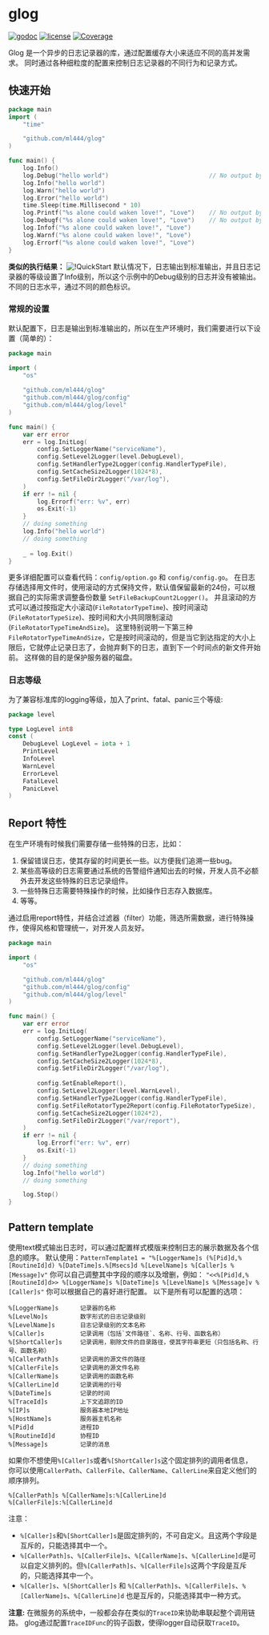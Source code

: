 # glog
[![godoc](http://img.shields.io/badge/godoc-reference-blue.svg?style=flat)](https://godoc.org/github.com/ml444/glog)
[![license](http://img.shields.io/badge/license-MIT-red.svg?style=flat)](https://raw.githubusercontent.com/ml444/glog/master/LICENSE)
[![Coverage](https://img.shields.io/badge/version-v0.1.0-blue)](https://github.com/ml444/glog/releases/tag/v0.1.0)

Glog 是一个异步的日志记录器的库，通过配置缓存大小来适应不同的高并发需求。
同时通过各种细粒度的配置来控制日志记录器的不同行为和记录方式。

## 快速开始
```go
package main
import (
	"time"

	"github.com/ml444/glog"
)

func main() {
	log.Info()
	log.Debug("hello world")                            // No output by default
	log.Info("hello world")
	log.Warn("hello world")
	log.Error("hello world")
	time.Sleep(time.Millisecond * 10)
	log.Printf("%s alone could waken love!", "Love")    // No output by default
	log.Debugf("%s alone could waken love!", "Love")    // No output by default
	log.Infof("%s alone could waken love!", "Love")
	log.Warnf("%s alone could waken love!", "Love")
	log.Errorf("%s alone could waken love!", "Love")
}
```
**类似的执行结果：**
![!QuickStart](https://i.imgur.com/U0xrUeQ.png)
默认情况下，日志输出到标准输出，并且日志记录器的等级设置了Info级别，所以这个示例中的Debug级别的日志并没有被输出。
不同的日志水平，通过不同的颜色标识。

### 常规的设置
默认配置下，日志是输出到标准输出的，所以在生产环境时，我们需要进行以下设置（简单的）：
```go
package main

import (
	"os"
	
	"github.com/ml444/glog"
	"github.com/ml444/glog/config"
	"github.com/ml444/glog/level"
)

func main() {
	var err error
	err = log.InitLog(
		config.SetLoggerName("serviceName"),
		config.SetLevel2Logger(level.DebugLevel),
		config.SetHandlerType2Logger(config.HandlerTypeFile),
		config.SetCacheSize2Logger(1024*8),
		config.SetFileDir2Logger("/var/log"),
	)
	if err != nil {
		log.Errorf("err: %v", err)
		os.Exit(-1)
	}
	// doing something
	log.Info("hello world")
	// doing something
	
	_ = log.Exit()
}
```
更多详细配置可以查看代码：`config/option.go` 和 `config/config.go`。
在日志存储选择用文件时，使用滚动的方式保持文件，默认值保留最新的24份，可以根据自己的实际需求调整备份数量 `SetFileBackupCount2Logger()`。
并且滚动的方式可以通过按指定大小滚动(`FileRotatorTypeTime`)、按时间滚动(`FileRotatorTypeSize`)、按时间和大小共同限制滚动(`FileRotatorTypeTimeAndSize`)。
这里特别说明一下第三种`FileRotatorTypeTimeAndSize`，它是按时间滚动的，但是当它到达指定的大小上限后，它就停止记录日志了，会抛弃剩下的日志，直到下一个时间点的新文件开始前。
这样做的目的是保护服务器的磁盘。

### 日志等级
为了兼容标准库的logging等级，加入了print、fatal、panic三个等级:
```go
package level

type LogLevel int8
const (
	DebugLevel LogLevel = iota + 1
	PrintLevel
	InfoLevel
	WarnLevel
	ErrorLevel
	FatalLevel
	PanicLevel
)
```

## Report 特性
在生产环境有时候我们需要存储一些特殊的日志，比如：
1. 保留错误日志，使其存留的时间更长一些。以方便我们追溯一些bug。
2. 某些高等级的日志需要通过系统的告警组件通知出去的时候，开发人员不必额外去开发这些特殊的日志记录组件。
3. 一些特殊日志需要特殊操作的时候，比如操作日志存入数据库。
4. 等等。

通过启用report特性，并结合过滤器（filter）功能，筛选所需数据，进行特殊操作，使得风格和管理统一，对开发人员友好。
```go
package main

import (
	"os"

	"github.com/ml444/glog"
	"github.com/ml444/glog/config"
	"github.com/ml444/glog/level"
)

func main() {
	var err error
	err = log.InitLog(
		config.SetLoggerName("serviceName"),
		config.SetLevel2Logger(level.DebugLevel),
		config.SetHandlerType2Logger(config.HandlerTypeFile),
		config.SetCacheSize2Logger(1024*8),
		config.SetFileDir2Logger("/var/log"),
		
		config.SetEnableReport(),
		config.SetLevel2Logger(level.WarnLevel),
		config.SetHandlerType2Logger(config.HandlerTypeFile),
		config.SetFileRotatorType2Report(config.FileRotatorTypeSize),
		config.SetCacheSize2Logger(1024*2),
		config.SetFileDir2Logger("/var/report"),
	)
	if err != nil {
		log.Errorf("err: %v", err)
		os.Exit(-1)
	}
	// doing something
	log.Info("hello world")
	// doing something

	log.Stop()
}
```



## Pattern template
使用text模式输出日志时，可以通过配置样式模版来控制日志的展示数据及各个信息的顺序。
默认使用：`PatternTemplate1 = "%[LoggerName]s (%[Pid]d,%[RoutineId]d) %[DateTime]s.%[Msecs]d %[LevelName]s %[Caller]s %[Message]v"`
你可以自己调整其中字段的顺序以及增删，例如： `"<<%[Pid]d,%[RoutineId]d>> %[LoggerName]s %[DateTime]s %[LevelName]s %[Message]v %[Caller]s"`
你可以根据自己的喜好进行配置。
以下是所有可以配置的选项：
```
%[LoggerName]s      记录器的名称
%[LevelNo]s         数字形式的日志记录级别
%[LevelName]s       日志记录级别的文本名称
%[Caller]s          记录调用（包括`文件路径`、名称、行号、函数名称）
%[ShortCaller]s     记录调用，剔除文件的目录路径，使其字符串更短（只包括名称、行号、函数名称）
%[CallerPath]s      记录调用的源文件的路径
%[CallerFile]s      记录调用的源文件名称
%[CallerName]s      记录调用的函数名称
%[CallerLine]d      记录调用的行号
%[DateTime]s        记录的时间
%[TraceId]s         上下文追踪的ID
%[IP]s              服务器本地IP地址
%[HostName]s        服务器主机名称
%[Pid]d             进程ID
%[RoutineId]d       协程ID
%[Message]s         记录的消息
```
如果你不想使用`%[Caller]s`或者`%[ShortCaller]s`这个固定排列的调用者信息，
你可以使用`CallerPath`、`CallerFile`、`CallerName`、`CallerLine`来自定义他们的顺序排列。
```shell
%[CallerPath]s %[CallerName]s:%[CallerLine]d
%[CallerFile]s:%[CallerLine]d
```
注意：
- `%[Caller]s`和`%[ShortCaller]s`是固定排列的，不可自定义。且这两个字段是互斥的，只能选择其中一个。
- `%[CallerPath]s`、`%[CallerFile]s`、`%[CallerName]s`、`%[CallerLine]d`是可以自定义排列的。但`%[CallerPath]s`、`%[CallerFile]s`这两个字段是互斥的，只能选择其中一个。
- `%[Caller]s`、`%[ShortCaller]s` 和 `%[CallerPath]s`、`%[CallerFile]s`、`%[CallerName]s`、`%[CallerLine]d` 也是互斥的，只能选择其中一种方式。

**注意:**
在微服务的系统中，一般都会存在类似的`TraceID`来协助串联起整个调用链路。
glog通过配置`TraceIDFunc`的钩子函数，使得logger自动获取`TraceID`。
